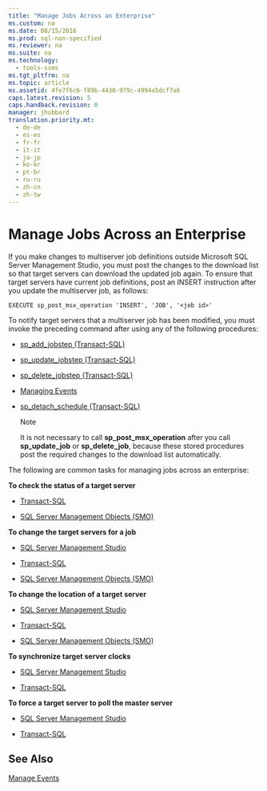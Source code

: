 ```yaml
---
title: "Manage Jobs Across an Enterprise"
ms.custom: na
ms.date: 08/15/2016
ms.prod: sql-non-specified
ms.reviewer: na
ms.suite: na
ms.technology: 
  - tools-ssms
ms.tgt_pltfrm: na
ms.topic: article
ms.assetid: 4fe7f6c6-f89b-4430-979c-4994a5dcf7a6
caps.latest.revision: 5
caps.handback.revision: 0
manager: jhubbard
translation.priority.mt: 
  - de-de
  - es-es
  - fr-fr
  - it-it
  - ja-jp
  - ko-kr
  - pt-br
  - ru-ru
  - zh-cn
  - zh-tw
---
```

# Manage Jobs Across an Enterprise
If you make changes to multiserver job definitions outside  Microsoft  SQL Server Management Studio, you must post the changes to the download list so that target servers can download the updated job again. To ensure that target servers have current job definitions, post an INSERT instruction after you update the multiserver job, as follows:  
  
```  
EXECUTE sp_post_msx_operation 'INSERT', 'JOB', '<job id>'  
```  
  
To notify target servers that a multiserver job has been modified, you must invoke the preceding command after using any of the following procedures:  
  
-   [sp_add_jobstep (Transact-SQL)](assetId:///97900032-523d-49d6-9865-2734fba1c755)  
  
-   [sp_update_jobstep (Transact-SQL)](assetId:///e158802c-c347-4a5d-bf75-c03e5ae56e6b)  
  
-   [sp_delete_jobstep (Transact-SQL)](assetId:///421ede8e-ad57-474a-9fb9-92f70a3e77e3)  
  
-   [Managing Events](assetId:///80c80eaf-cf23-4ed8-b8dd-65fe59830dd1)  
  
-   [sp_detach_schedule (Transact-SQL)](assetId:///9a1fc335-1bef-4638-a33a-771c54a5dd19)  
  
    > [!NOTE]  
    > It is not necessary to call **sp_post_msx_operation** after you call **sp_update_job** or **sp_delete_job**, because these stored procedures post the required changes to the download list automatically.  
  
The following are common tasks for managing jobs across an enterprise:  
  
**To check the status of a target server**  
  
-   [Transact-SQL](assetId:///f841d3bd-901a-4980-ad0b-1c6eeba3f717)  
  
-   [SQL Server Management Objects (SMO)](assetId:///4cde2b85-2a31-4cac-8d16-7a4196066193)  
  
**To change the target servers for a job**  
  
-   [SQL Server Management Studio](../content/Modify-the-Target-Servers-for-a-Job.md)  
  
-   [Transact-SQL](assetId:///485252cc-0081-490a-9bd1-cbbd68eea286)  
  
-   [SQL Server Management Objects (SMO)](assetId:///4cde2b85-2a31-4cac-8d16-7a4196066193)  
  
**To change the location of a target server**  
  
-   [SQL Server Management Studio](../content/Specify-a-Target-Server-s-Location--SQL-Server-Management-Studio-.md)  
  
-   [Transact-SQL](assetId:///ceb3b2bc-0cc4-48d8-9bdc-6a809556e35f)  
  
-   [SQL Server Management Objects (SMO)](assetId:///4cde2b85-2a31-4cac-8d16-7a4196066193)  
  
**To synchronize target server clocks**  
  
-   [SQL Server Management Studio](../content/Synchronize-Target-Server-Clocks--SQL-Server-Management-Studio-.md)  
  
-   [Transact-SQL](assetId:///40e44df7-d3e3-44ee-b149-08aba629a21f)  
  
**To force a target server to poll the master server**  
  
-   [SQL Server Management Studio](../content/Force-a-Target-Server-to-Poll-the-Master-Server.md)  
  
-   [Transact-SQL](assetId:///085deef8-2709-4da9-bb97-9ab32effdacf)  
  
## See Also  
[Manage Events](../content/Manage-Events.md)  
  
